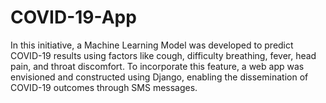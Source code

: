 # COVID-19-App

In this initiative, a Machine Learning Model was developed to predict COVID-19 results using factors like cough, difficulty breathing, fever, head pain, and throat discomfort. To incorporate this feature, a web app was envisioned and constructed using Django, enabling the dissemination of COVID-19 outcomes through SMS messages.
